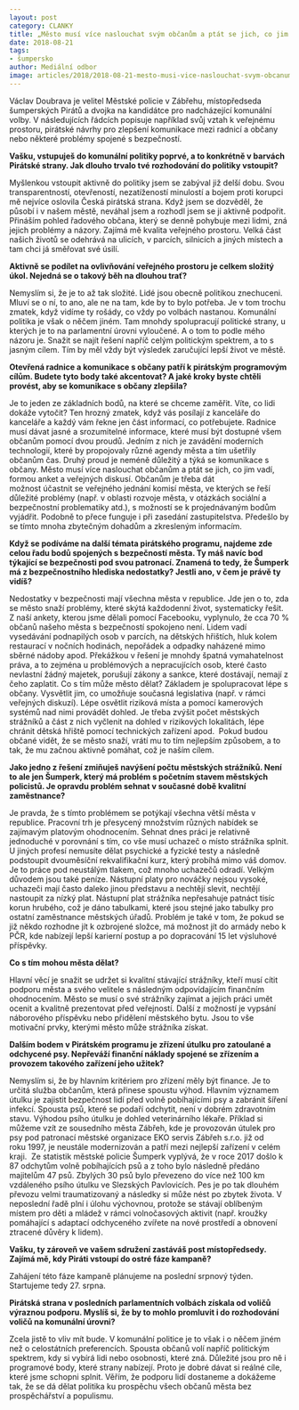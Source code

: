 ```yaml
---
layout: post
category: CLANKY
title: „Město musí více naslouchat svým občanům a ptát se jich, co jim vadí,“ myslí si Václav Doubrava, místopředseda Pirátů Šumperk
date: 2018-08-21
tags: 
- šumpersko
author: Mediální odbor
image: articles/2018/2018-08-21-mesto-musi-vice-naslouchat-svym-obcanum-a-ptat-se-jich-co-jim-vadi-mysli-si-vaclav-doubrava-mistopredseda-piratu-sumperk.jpg  #751x422 pixelu
---
```

Václav Doubrava je velitel Městské policie v Zábřehu, místopředseda šumperských Pirátů a dvojka na kandidátce pro nadcházející komunální volby. V následujících řádcích popisuje například svůj vztah k veřejnému prostoru, pirátské návrhy pro zlepšení komunikace mezi radnicí a občany nebo některé problémy spojené s bezpečností.

**Vašku, vstupuješ do komunální politiky poprvé, a to konkrétně v barvách Pirátské strany. Jak dlouho trvalo tvé rozhodování do politiky vstoupit?**

Myšlenkou vstoupit aktivně do politiky jsem se zabýval již delší dobu. Svou transparentností, otevřeností, nezatížeností minulostí a bojem proti korupci mě nejvíce oslovila Česká pirátská strana. Když jsem se dozvěděl, že působí i v našem městě, neváhal jsem a rozhodl jsem se ji aktivně podpořit. Přináším pohled řadového občana, který se denně pohybuje mezi lidmi, zná jejich problémy a názory. Zajímá mě kvalita veřejného prostoru. Velká část našich životů se odehrává na ulicích, v parcích, silnicích a jiných místech a tam chci já směřovat své úsilí.

**Aktivně se podílet na ovlivňování veřejného prostoru je celkem složitý úkol. Nejedná se o takový běh na dlouhou trať?**

Nemyslím si, že je to až tak složité. Lidé jsou obecně politikou znechuceni. Mluví se o ní, to ano, ale ne na tam, kde by to bylo potřeba. Je v tom trochu zmatek, když vidíme ty rošády, co vždy po volbách nastanou. Komunální politika je však o něčem jiném. Tam mnohdy spolupracují politické strany, u kterých je to na parlamentní úrovni vyloučené. A o tom to podle mého názoru je. Snažit se najít řešení napříč celým politickým spektrem, a to s jasným cílem. Tím by měl vždy být výsledek zaručující lepší život ve městě. 

**Otevřená radnice a komunikace s občany patří k pirátským programovým cílům. Budete tyto body také akcentovat? A jaké kroky byste chtěli provést, aby se komunikace s občany zlepšila?**

Je to jeden ze základních bodů, na které se chceme zaměřit. Víte, co lidi dokáže vytočit? Ten hrozný zmatek, když vás posílají z kanceláře do kanceláře a každý vám řekne jen část informací, co potřebujete. Radnice musí dávat jasné a srozumitelné informace, které musí být dostupné všem občanům pomocí dvou proudů. Jedním z nich je zavádění moderních technologií, které by propojovaly různé agendy města a tím ušetřily občanům čas. Druhý proud je neméně důležitý a týká se komunikace s občany. Město musí více naslouchat občanům a ptát se jich, co jim vadí, formou anket a veřejných diskusí. Občanům je třeba dát možnost účastnit se veřejného jednání komisí města, ve kterých se řeší důležité problémy (např. v oblasti rozvoje města, v otázkách sociální a bezpečnostní problematiky atd.), s možností se k projednávaným bodům vyjádřit. Podobně to přece funguje i při zasedání zastupitelstva. Předešlo by se tímto mnoha zbytečným dohadům a zkresleným informacím.

**Když se podíváme na další témata pirátského programu, najdeme zde celou řadu bodů spojených s bezpečností města. Ty máš navíc bod týkající se bezpečnosti pod svou patronací. Znamená to tedy, že Šumperk má z bezpečnostního hlediska nedostatky?  Jestli ano, v čem je právě ty vidíš?**

Nedostatky v bezpečnosti mají všechna města v republice. Jde jen o to, zda se město snaží problémy, které skýtá každodenní život, systematicky řešit. Z naší ankety, kterou jsme dělali pomocí Facebooku, vyplynulo, že cca 70 % občanů našeho města s bezpečností spokojeno není. Lidem vadí vysedávání podnapilých osob v parcích, na dětských hřištích, hluk kolem restaurací v nočních hodinách, nepořádek a odpadky naházené mimo sběrné nádoby apod. Překážkou v řešení je mnohdy špatná vymahatelnost práva, a to zejména u problémových a nepracujících osob, které často nevlastní žádný majetek, porušují zákony a sankce, které dostávají, nemají z čeho zaplatit. Co s tím může město dělat? Základem je spolupracovat lépe s občany. Vysvětlit jim, co umožňuje současná legislativa (např. v rámci veřejných diskuzí). Lépe osvětlit riziková místa a pomocí kamerových systémů nad nimi provádět dohled. Je třeba zvýšit počet městských strážníků a část z nich vyčlenit na dohled v rizikových lokalitách, lépe chránit dětská hřiště pomocí technických zařízení apod.  Pokud budou občané vidět, že se město snaží, vrátí mu to tím nejlepším způsobem, a to tak, že mu začnou aktivně pomáhat, což je naším cílem.

**Jako jedno z řešení zmiňuješ navýšení počtu městských strážníků. Není to ale jen Šumperk, který má problém s početním stavem městských policistů. Je opravdu problém sehnat v současné době kvalitní zaměstnance?**

Je pravda, že s tímto problémem se potýkají všechna větší města v republice. Pracovní trh je přesycený množstvím různých nabídek se zajímavým platovým ohodnocením. Sehnat dnes práci je relativně jednoduché v porovnání s tím, co vše musí uchazeč o místo strážníka splnit. U jiných profesí nemusíte dělat psychické a fyzické testy a následně podstoupit dvouměsíční rekvalifikační kurz, který probíhá mimo váš domov. Je to práce pod neustálým tlakem, což mnoho uchazečů odradí. Velkým důvodem jsou také peníze. Nástupní platy pro nováčky nejsou vysoké, uchazeči mají často daleko jinou představu a nechtějí slevit, nechtějí nastoupit za nízký plat. Nástupní plat strážníka nepřesahuje patnáct tisíc korun hrubého, což je dáno tabulkami, které jsou stejné jako tabulky pro ostatní zaměstnance městských úřadů. Problém je také v tom, že pokud se již někdo rozhodne jít k ozbrojené složce, má možnost jít do armády nebo k PČR, kde nabízejí lepší karierní postup a po dopracování 15 let výsluhové příspěvky.

**Co s tím mohou města dělat?**

Hlavní věcí je snažit se udržet si kvalitní stávající strážníky, kteří musí cítit podporu města a svého velitele s následným odpovídajícím finančním ohodnocením. Město se musí o své strážníky zajímat a jejich práci umět ocenit a kvalitně prezentovat před veřejností. Další z možností je vypsání náborového příspěvku nebo přidělení městského bytu. Jsou to vše motivační prvky, kterými město může strážníka získat.

**Dalším bodem v Pirátském programu je zřízení útulku pro zatoulané a odchycené psy. Nepřeváží finanční náklady spojené se zřízením a provozem takového zařízení jeho užitek?**

Nemyslím si, že by hlavním kritériem pro zřízení měly být finance. Je to určitá služba občanům, která přinese spoustu výhod. Hlavním významem útulku je zajistit bezpečnost lidí před volně pobíhajícími psy a zabránit šíření infekcí. Spousta psů, které se podaří odchytit, není v dobrém zdravotním stavu. Výhodou psího útulku je dohled veterinárního lékaře. Příklad si můžeme vzít ze sousedního města Zábřeh, kde je provozován útulek pro psy pod patronací městské organizace EKO servis Zábřeh s.r.o. již od roku 1997, je neustále modernizován a patří mezi nejlepší zařízení v celém kraji.  Ze statistik městské policie Šumperk vyplývá, že v roce 2017 došlo k 87 odchytům volně pobíhajících psů a z toho bylo následně předáno majitelům 47 psů. Zbylých 30 psů bylo převezeno do více než 100 km vzdáleného psího útulku ve Slezských Pavlovicích. Pes je po tak dlouhém převozu velmi traumatizovaný a následky si může nést po zbytek života. V neposlední řadě plní i úlohu výchovnou, protože se stávají oblíbeným místem pro děti a mládež v rámci volnočasových aktivit (např. kroužky pomáhající s adaptací odchyceného zvířete na nové prostředí a obnovení ztracené důvěry k lidem). 

**Vašku, ty zároveň ve vašem sdružení zastáváš post místopředsedy. Zajímá mě, kdy Piráti vstoupí do ostré fáze kampaně?**

Zahájení této fáze kampaně plánujeme na poslední srpnový týden. Startujeme tedy 27. srpna. 

**Pirátská strana v posledních parlamentních volbách získala od voličů výraznou podporu. Myslíš si, že by to mohlo promluvit i do rozhodování voličů na komunální úrovni?**

Zcela jistě to vliv mít bude. V komunální politice je to však i o něčem jiném než o celostátních preferencích. Spousta občanů volí napříč politickým spektrem, kdy si vybírá lidi nebo osobnosti, které zná. Důležité jsou pro ně i programové body, které strany nabízejí. Proto je dobré dávat si reálné cíle, které jsme schopni splnit. Věřím, že podporu lidí dostaneme a dokážeme tak, že se dá dělat politika ku prospěchu všech občanů města bez prospěchářství a populismu.

